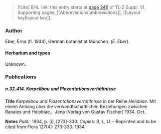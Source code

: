 > [!cite] BHL link: this entry starts at [page 246](https://www.biodiversitylibrary.org/item/103835#page/256/mode/1up) of TL-2 Suppl. VI.
> Supporting pages: [[Abbreviations|abbreviations]], [[Layout key|layout key]].

### Author

Eber, Erna (fl. 1934), German botanist at München. (*E. Eber*).

#### Herbarium and types

Unknown.

### Publications

##### n.32.414. Karpellbau und Plazentationsverhältnisse

**Title**
*Karpellbau und Plazentationsverhältnisse* in der Reihe *Helobiae*. Mit einem Anhang über die verwandtschaftlichen Beziehungen zwischen Ranales und Helobiae... Jena (Verlag von Gustav Fischer) 1934. Oct.

**Notes**
*Publ*.: 1934, p. \[i\], \[273\]-330. *Copies*: B, L, U. – Reprinted and to be cited from Flora 127(4): 273-330. 1934.

